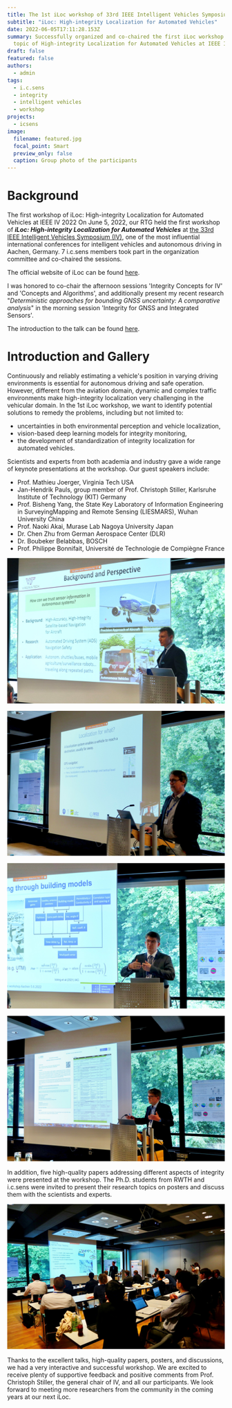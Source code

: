 ```yaml
---
title: The 1st iLoc workshop of 33rd IEEE Intelligent Vehicles Symposium
subtitle: "iLoc: High-integrity Localization for Automated Vehicles"
date: 2022-06-05T17:11:28.153Z
summary: Successfully organized and co-chaired the first iLoc workshop on the
  topic of High-integrity Localization for Automated Vehicles at IEEE IV 2022.
draft: false
featured: false
authors:
  - admin
tags:
  - i.c.sens
  - integrity
  - intelligent vehicles
  - workshop
projects:
  - icsens
image:
  filename: featured.jpg
  focal_point: Smart
  preview_only: false
  caption: Group photo of the participants
---
```

# Background

The first workshop of iLoc: High-integrity Localization for Automated Vehicles at IEEE IV 2022
On June 5, 2022, our RTG held the first workshop of ***iLoc: High-integrity Localization for Automated Vehicles*** at [the 33rd IEEE Intelligent Vehicles Symposium (IV)](https://iv2022.com), one of the most influential international conferences for intelligent vehicles and autonomous driving in Aachen, Germany.  7 i.c.sens members took part in the organization committee and co-chaired the sessions.

The official website of iLoc can be found [here](https://sites.google.com/view/iloc-2022/).

I was honored to co-chair the afternoon sessions 'Integrity Concepts for IV' and 'Concepts and Algorithms', and additionally present my recent research "*Deterministic approaches for bounding GNSS uncertainty: A comparative analysis*" in the morning session 'Integrity for GNSS and Integrated Sensors'.

The introduction to the talk can be found [here](https://sujingyao.netlify.app/talk/talk-at-iloc-workshop-of-ieee-iv-2022/).

# Introduction and Gallery

Continuously and reliably estimating a vehicle's position in varying driving environments is essential for autonomous driving and safe operation. However, different from the aviation domain, dynamic and complex traffic environments make high-integrity localization very challenging in the vehicular domain. In the 1st iLoc workshop, we want to identify potential solutions to remedy the problems, including but not limited to: 

* uncertainties in both environmental perception and vehicle localization, 
* vision-based deep learning models for integrity monitoring, 
* the development of standardization of integrity localization for automated vehicles. 

Scientists and experts from both academia and industry gave a wide range of keynote presentations at the workshop. Our guest speakers include: 

* Prof. Mathieu Joerger, Virginia Tech USA
* Jan-Hendrik Pauls, group member of Prof. Christoph Stiller, Karlsruhe Institute of Technology (KIT) Germany
* Prof. Bisheng Yang, the State Key Laboratory of Information Engineering in SurveyingMapping and Remote Sensing (LIESMARS), Wuhan University China
* Prof. Naoki Akai, Murase Lab Nagoya University Japan
* Dr. Chen Zhu from German Aerospace Center (DLR)
* Dr. Boubeker Belabbas, BOSCH
* Prof. Philippe Bonnifait, Université de Technologie de Compiègne France

![](4.jpg "Prof. Mathieu Joerger")

![](8.jpg "Prof. Philippe Bonnifait")

![](6.jpg "Prof. Steffen Schön")

![](2.jpg "Prof. Claus Brenner")

In addition, five high-quality papers addressing different aspects of integrity were presented at the workshop. The Ph.D. students from RWTH and i.c.sens were invited to present their research topics on posters and discuss them with the scientists and experts. 

![](12.jpg "Steffen Busch, doctoral researcher from Leibniz University Hannover")

Thanks to the excellent talks, high-quality papers, posters, and discussions, we had a very interactive and successful workshop. We are excited to receive plenty of supportive feedback and positive comments from Prof. Christoph Stiller, the general chair of IV, and all our participants. We look forward to meeting more researchers from the community in the coming years at our next iLoc.